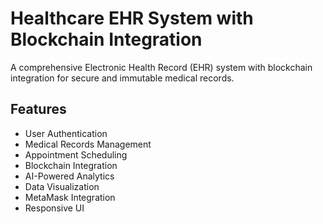 # Healthcare EHR System with Blockchain Integration

A comprehensive Electronic Health Record (EHR) system with blockchain integration for secure and immutable medical records.

## Features

- User Authentication
- Medical Records Management
- Appointment Scheduling
- Blockchain Integration
- AI-Powered Analytics
- Data Visualization
- MetaMask Integration
- Responsive UI 